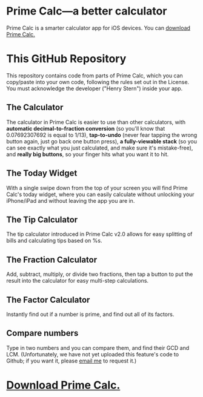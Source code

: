 # Prime Calc—a better calculator
Prime Calc is a smarter calculator app for iOS devices. You can <a href="https://itunes.apple.com/us/app/prime-calc-better-calculator/id1120973834">download Prime Calc.</a>

# This GitHub Repository
This repository contains code from parts of Prime Calc, which you can copy/paste into your own code, following the rules set out in the License. You must acknowledge the developer ("Henry Stern") inside your app.

## The Calculator
The calculator in Prime Calc is easier to use than other calculators, with <b>automatic decimal-to-fraction conversion</b> (so you'll know that 0.07692307692 is equal to 1/13), <b>tap-to-undo</b> (never fear tapping the wrong button again, just go back one button press), <b>a fully-viewable stack</b> (so you can see exactly what you just calculated, and make sure it's mistake-free), and <b>really big buttons</b>, so your finger hits what you want it to hit.

## The Today Widget
With a single swipe down from the top of your screen you will find Prime Calc's today widget, where you can easily calculate without unlocking your iPhone/iPad and without leaving the app you are in.

## The Tip Calculator
The tip calculator introduced in Prime Calc v2.0 allows for easy splitting of bills and calculating tips based on %s.

## The Fraction Calculator
Add, subtract, multiply, or divide two fractions, then tap a button to put the result into the calculator for easy multi-step calculations.

## The Factor Calculator
Instantly find out if a number is prime, and find out all of its factors.

## Compare numbers
Type in two numbers and you can compare them, and find their GCD and LCM. (Unfortunately, we have not yet uploaded this feature's code to Github; if you want it, please <a href="mailto:one.studio@outlook.com">email me</a> to request it.)

# <a href="https://itunes.apple.com/us/app/prime-calc-better-calculator/id1120973834">Download Prime Calc.</a>

